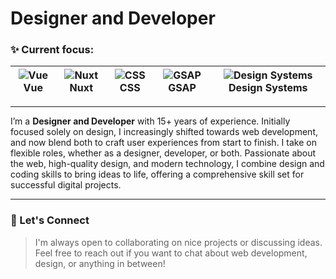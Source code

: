 # Designer and Developer

### ✨ Current focus:

| ![Vue](https://api.iconify.design/logos:vue.svg?color=%23888888) Vue | ![Nuxt](https://api.iconify.design/logos:nuxt-icon.svg?color=%23888888) Nuxt | ![CSS](https://api.iconify.design/logos:css-3.svg?color=%23888888) CSS | ![GSAP](https://api.iconify.design/logos:greensock-icon.svg?color=%23888888) GSAP | ![Design Systems](https://api.iconify.design/tdesign:browse.svg?color=%23888888) Design Systems |
|-----|------|-----|----------------|------|

---

I’m a **Designer and Developer** with 15+ years of experience. Initially focused solely on design, I increasingly shifted towards web development, and now blend both to craft user experiences from start to finish. I take on flexible roles, whether as a designer, developer, or both. Passionate about the web, high-quality design, and modern technology, I combine design and coding skills to bring ideas to life, offering a comprehensive skill set for successful digital projects.

---

### 🙌 Let's Connect


> I'm always open to collaborating on nice projects or discussing ideas.
> Feel free to reach out if you want to chat about web development, design, or anything in between!

